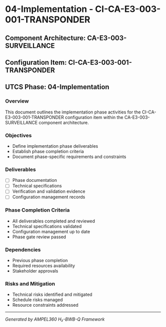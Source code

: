 # 04-Implementation - CI-CA-E3-003-001-TRANSPONDER

## Component Architecture: CA-E3-003-SURVEILLANCE
## Configuration Item: CI-CA-E3-003-001-TRANSPONDER
## UTCS Phase: 04-Implementation

### Overview
This document outlines the implementation phase activities for the CI-CA-E3-003-001-TRANSPONDER configuration item within the CA-E3-003-SURVEILLANCE component architecture.

### Objectives
- Define implementation phase deliverables
- Establish phase completion criteria
- Document phase-specific requirements and constraints

### Deliverables
- [ ] Phase documentation
- [ ] Technical specifications
- [ ] Verification and validation evidence
- [ ] Configuration management records

### Phase Completion Criteria
- All deliverables completed and reviewed
- Technical specifications validated
- Configuration management up to date
- Phase gate review passed

### Dependencies
- Previous phase completion
- Required resources availability
- Stakeholder approvals

### Risks and Mitigation
- Technical risks identified and mitigated
- Schedule risks managed
- Resource constraints addressed

---
*Generated by AMPEL360 H₂-BWB-Q Framework*
